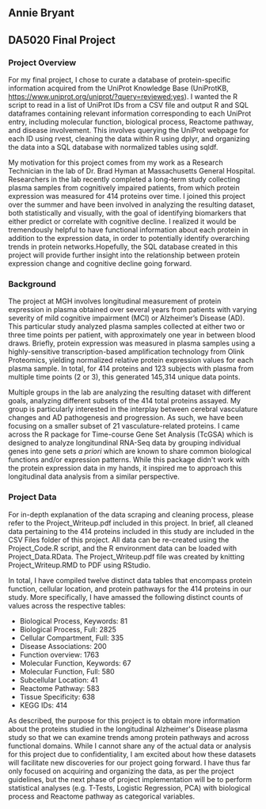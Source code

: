 ## Annie Bryant
## DA5020 Final Project


### Project Overview

For my final project, I chose to curate a database of protein-specific information acquired from the UniProt Knowledge Base (UniProtKB, https://www.uniprot.org/uniprot/?query=reviewed:yes). I wanted the R script to read in a list of UniProt IDs from a CSV file and output R and SQL dataframes containing relevant information corresponding to each UniProt entry, including molecular function, biological process, Reactome pathway, and disease involvement. This involves querying the UniProt webpage for each ID using rvest, cleaning the data within R using dplyr, and organizing the data into a SQL database with normalized tables using sqldf.  

My motivation for this project comes from my work as a Research Technician in the lab of Dr. Brad Hyman at Massachusetts General Hospital. Researchers in the lab recently completed a long-term study collecting plasma samples from cognitively impaired patients, from which protein expression was measured for 414 proteins over time. I joined this project over the summer and have been involved in analyzing the resulting dataset, both statistically and visually, with the goal of identifying biomarkers that either predict or correlate with cognitive decline. I realized it would be tremendously helpful to have functional information about each protein in addition to the expression data, in order to potentially identify overarching trends in protein networks.Hopefully, the  SQL database created in this project will provide further insight into the relationship between protein expression change and cognitive decline going forward.  

### Background

The project at MGH involves longitudinal measurement of protein expression in plasma obtained over several years from patients with varying severity of mild cognitive impairment (MCI) or Alzheimer’s Disease (AD). This particular study analyzed plasma samples collected at either two or three time points per patient, with approximately one year in between blood draws. Briefly, protein expression was measured in plasma samples using a highly-sensitive transcription-based amplification technology from Olink Proteomics, yielding normalized relative protein expression values for each plasma sample. In total, for 414 proteins and 123 subjects with plasma from multiple time points (2 or 3), this generated 145,314 unique data points.  

Multiple groups in the lab are analyzing the resulting dataset with different goals, analyzing different subsets of the 414 total proteins assayed. My group is particularly interested in the interplay between cerebral vasculature changes and AD pathogenesis and progression. As such, we have been focusing on a smaller subset of 21 vasculature-related proteins. I came across the R package for Time-course Gene Set Analysis (TcGSA) which is designed to analyze longitundinal RNA-Seq data by grouping individual genes into gene sets *a priori* which are known to share common biological functions and/or expression patterns. While this package didn't work with the protein expression data in my hands, it inspired me to approach this longitudinal data analysis from a similar perspective.

### Project Data
For in-depth explanation of the data scraping and cleaning process, please refer to the Project_Writeup.pdf included in this project. In brief, all cleaned data pertaining to the 414 proteins included in this study are included in the CSV Files folder of this project. All data can be re-created using the Project_Code.R script, and the R environment data can be loaded with Project_Data.RData. The Project_Writeup.pdf file was created by knitting Project_Writeup.RMD to PDF using RStudio.

In total, I have compiled twelve distinct data tables that encompass protein function, cellular location, and protein pathways for the 414 proteins in our study. More specifically, I have amassed the following distinct counts of values across the respective tables:  

* Biological Process, Keywords: 81
* Biological Process, Full: 2825
* Cellular Compartment, Full: 335
* Disease Associations: 200
* Function overview: 1763
* Molecular Function, Keywords: 67
* Molecular Function, Full: 580
* Subcellular Location: 41
* Reactome Pathway: 583
* Tissue Specificity: 638
* KEGG IDs: 414

As described, the purpose for this project is to obtain more information about the proteins studied in the longitudinal Alzheimer's Disease plasma study so that we can examine trends among protein pathways and across functional domains. While I cannot share any of the actual data or analysis for this project due to confidentiality, I am excited about how these datasets will facilitate new discoveries for our project going forward. I have thus far only focused on acquiring and organizing the data, as per the project guidelines, but the next phase of project implementation will be to perform statistical analyses (e.g. T-Tests, Logistic Regression, PCA) with biological process and Reactome pathway as categorical variables.

